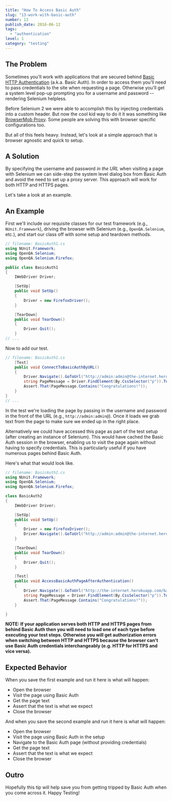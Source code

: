 ```yaml
---
title: "How To Access Basic Auth"
slug: "13-work-with-basic-auth"
number: 13
publish_date: 2016-06-12
tags:
  - "authentication"
level: 1
category: "testing"
---
```


## The Problem

Sometimes you'll work with applications that are secured behind [Basic HTTP Authentication](http://en.wikipedia.org/wiki/Basic_access_authentication) (a.k.a. Basic Auth). In order to access them you'll need to pass credentials to the site when requesting a page. Otherwise you'll get a system level pop-up prompting you for a username and password -- rendering Selenium helpless.

Before Selenium 2 we were able to accomplish this by injecting credentials into a custom header. But now the cool kid way to do it it was something like [BrowserMob Proxy](http://bmp.lightbody.net/). Some people are solving this with browser specific configurations too.

But all of this feels heavy. Instead, let's look at a simple approach that is browser agnostic and quick to setup.

## A Solution

By specifying the username and password _in the URL_ when visiting a page with Selenium we can side-step the system level dialog box from Basic Auth and avoid the need to set up a proxy server. This approach will work for both HTTP and HTTPS pages.

Let's take a look at an example.

## An Example

First we'll include our requisite classes for our test framework (e.g., `NUnit.Framework`), driving the browser with Selenium (e.g., `OpenQA.Selenium`, etc.), and start our class off with some setup and teardown methods.

```csharp
// filename: BasicAuth1.cs 
using NUnit.Framework;
using OpenQA.Selenium;
using OpenQA.Selenium.Firefox;

public class BasicAuth1
{
    IWebDriver Driver;

    [SetUp]
    public void SetUp()
    {
        Driver = new FirefoxDriver();
    }

    [TearDown]
    public void TearDown()
    {
        Driver.Quit();
    }
// ...
```

Now to add our test.

```csharp
// filename: BasicAuth1.cs
    [Test]
    public void ConnectToBasicAuthByURL()
    {
        Driver.Navigate().GoToUrl("http://admin:admin@the-internet.herokuapp.com/basic_auth");
        string PageMessage = Driver.FindElement(By.CssSelector("p")).Text;
        Assert.That(PageMessage.Contains("Congratulations!"));
    }
}
// ...
```

In the test we're loading the page by passing in the username and password in the front of the URL (e.g., `http://admin:admin@`). Once it loads we grab text from the page to make sure we ended up in the right place.

Alternatively we could have accessed this page as part of the test setup (after creating an instance of Selenium). This would have cached the Basic Auth session in the browser, enabling us to visit the page again without having to specify credentials. This is particularly useful if you have numerous pages behind Basic Auth.

Here's what that would look like.

```csharp
// filename: BasicAuth2.cs 
using NUnit.Framework;
using OpenQA.Selenium;
using OpenQA.Selenium.Firefox;

class BasicAuth2
{
    IWebDriver Driver;

    [SetUp]
    public void SetUp()
    {
        Driver = new FirefoxDriver();
        Driver.Navigate().GoToUrl("http://admin:admin@the-internet.herokuapp.com/basic_auth");
    }

    [TearDown]
    public void TearDown()
    {
        Driver.Quit();
    }

    [Test]
    public void AccessBasicAuthPageAfterAuthentication()
    {
        Driver.Navigate().GoToUrl("http://the-internet.herokuapp.com/basic_auth");
        string PageMessage = Driver.FindElement(By.CssSelector("p")).Text;
        Assert.That(PageMessage.Contains("Congratulations!"));
    }

}
```

__NOTE: If your application serves both HTTP and HTTPS pages from behind Basic Auth then you will need to load one of each type before executing your test steps. Otherwise you will get authorization errors when switching between HTTP and HTTPS because the browser can't use Basic Auth credentials interchangeably (e.g. HTTP for HTTPS and vice versa).__

## Expected Behavior

When you save the first example and run it here is what will happen:

+ Open the browser
+ Visit the page using Basic Auth
+ Get the page text
+ Assert that the text is what we expect
+ Close the browser

And when you save the second example and run it here is what will happen:

+ Open the browser
+ Visit the page using Basic Auth in the setup
+ Navigate to the Basic Auth page (without providing credentials)
+ Get the page text
+ Assert that the text is what we expect
+ Close the browser

## Outro

Hopefully this tip will help save you from getting tripped by Basic Auth when you come across it.
Happy Testing!
